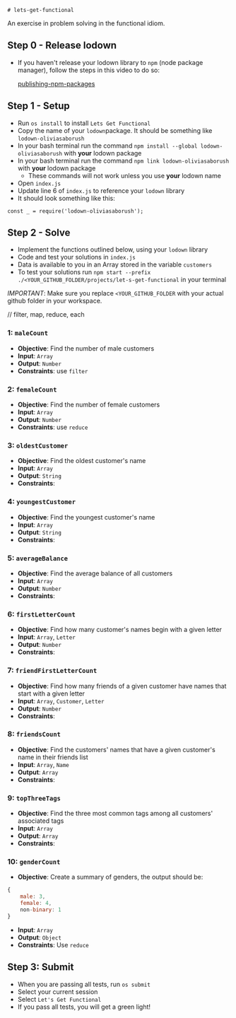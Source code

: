     # lets-get-functional

An exercise in problem solving in the functional idiom.

## Step 0 - Release lodown
 - If you haven't release your lodown library to `npm` (node package manager), follow the steps in this video to do so:

    [publishing-npm-packages](https://docs.npmjs.com/getting-started/publishing-npm-packages)

## Step 1 - Setup
 - Run `os install` to install `Lets Get Functional`
 - Copy the name of your `lodown`package. It should be something like `lodown-oliviasaborush`
 - In your bash terminal run the command `npm install --global lodown-oliviasaborush` with **your** lodown package
 - In your bash terminal run the command `npm link lodown-oliviasaborush` with **your** lodown package
    - These commands will not work unless you use **your** lodown name 
 - Open `index.js`
 - Update line 6 of `index.js` to reference your `lodown` library
 - It should look something like this:

```
const _ = require('lodown-oliviasaborush');
```

## Step 2 - Solve
 - Implement the functions outlined below, using your `lodown` library
 - Code and test your solutions in `index.js`
 - Data is available to you in an Array stored in the variable `customers`
 - To test your solutions run `npm start --prefix ./<YOUR_GITHUB_FOLDER/projects/let-s-get-functional` in your terminal  
 
 _IMPORTANT_: Make sure you replace `<YOUR_GITHUB_FOLDER` with your actual github folder in your workspace.

 // filter, map, reduce, each

### 1: `maleCount`
 - **Objective**: Find the number of male customers
 - **Input**: `Array`
 - **Output**: `Number`
 - **Constraints**: use `filter`

### 2: `femaleCount`
 - **Objective**: Find the number of female customers
 - **Input**: `Array`
 - **Output**: `Number`
 - **Constraints**: use `reduce`

### 3: `oldestCustomer`
 - **Objective**: Find the oldest customer's name
 - **Input**: `Array`
 - **Output**: `String`
 - **Constraints**:

### 4: `youngestCustomer`
 - **Objective**: Find the youngest customer's name
 - **Input**: `Array`
 - **Output**: `String`
 - **Constraints**:

### 5: `averageBalance`
 - **Objective**: Find the average balance of all customers
 - **Input**: `Array`
 - **Output**: `Number`
 - **Constraints**:

### 6: `firstLetterCount`
 - **Objective**: Find how many customer's names begin with a given letter
 - **Input**: `Array`, `Letter`
 - **Output**: `Number`
 - **Constraints**:

### 7: `friendFirstLetterCount`
 - **Objective**: Find how many friends of a given customer have names that start with a given letter
 - **Input**: `Array`, `Customer`, `Letter`
 - **Output**: `Number`
 - **Constraints**:

### 8: `friendsCount`
 - **Objective**: Find the customers' names that have a given customer's name in their friends list
 - **Input**: `Array`, `Name`
 - **Output**: `Array`
 - **Constraints**:

### 9: `topThreeTags`
 - **Objective**: Find the three most common tags among all customers' associated tags
 - **Input**: `Array`
 - **Output**: `Array`
 - **Constraints**:

### 10: `genderCount`
 - **Objective**: Create a summary of genders, the output should be:
```javascript
{
    male: 3,
    female: 4,
    non-binary: 1
}
```
 - **Input**: `Array`
 - **Output**: `Object`
 - **Constraints**: Use `reduce`


## Step 3: Submit
 - When you are passing all tests, run `os submit`
 - Select your current session
 - Select `Let's Get Functional`
 - If you pass all tests, you will get a green light!
